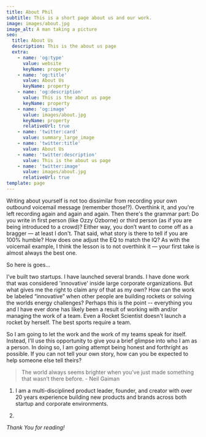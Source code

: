 ```yaml
---
title: About Phil
subtitle: This is a short page about us and our work.
image: images/about.jpg
image_alt: A man taking a picture
seo:
  title: About Us
  description: This is the about us page
  extra:
    - name: 'og:type'
      value: website
      keyName: property
    - name: 'og:title'
      value: About Us
      keyName: property
    - name: 'og:description'
      value: This is the about us page
      keyName: property
    - name: 'og:image'
      value: images/about.jpg
      keyName: property
      relativeUrl: true
    - name: 'twitter:card'
      value: summary_large_image
    - name: 'twitter:title'
      value: About Us
    - name: 'twitter:description'
      value: This is the about us page
    - name: 'twitter:image'
      value: images/about.jpg
      relativeUrl: true
template: page
---
```

Writing about yourself is not too dissimilar from recording your own outbound voicemail message (remember those!?). Overthink it, and you're left recording again and again and again. Then there's the grammar part: Do you write in first person (like Ozzy Ozborne) or third person (as if you are being introduced to a crowd)? Either way, you don’t want to come off as a bragger — at least I don't. That said, what story is there to tell if you are 100% humble? How does one adjust the EQ to match the IQ? As with the voicemail example, I think the lesson is to not overthink it — your first take is almost always the best one.

So here is goes...

I’ve built two startups. I have launched several brands. I have done work that was considered 'innovative' inside large corporate organizations. But what gives me the right to claim any of that as my own? How can the work be labeled “innovative” when other people are building rockets or solving the worlds energy challenges? Perhaps this is the point -- everything you and I have ever done has likely been a result of working with and/or managing the work of a team. Even a Rocket Scientist doesn't launch a rocket by herself. The best sports require a team.

So I am going to let the work and the work of my teams speak for itself. Instead, I'll use this opportunity to give you a brief glimpse into who I am as a person. In doing so, I am going attempt being honest and forthright as possible. If you can not tell your own story, how can you be expected to help someone else tell theirs?

> The world always seems brighter when you’ve just made something that wasn’t there before. - Neil Gaiman

1.  I am a multi-disciplined product leader, founder, and creator with over 20 years experience building new products and brands across both startup and corporate environments.

2.

*Thank You for reading!*
